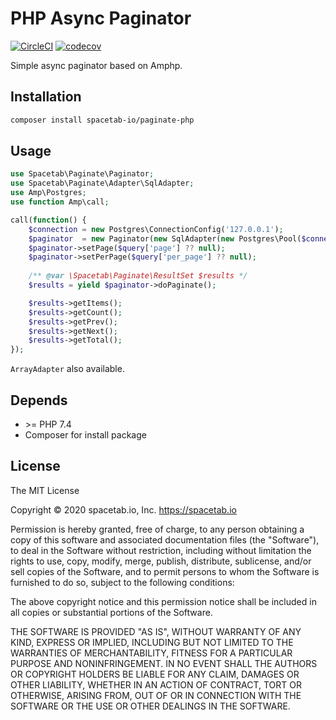 PHP Async Paginator
===================

[![CircleCI](https://circleci.com/gh/spacetab-io/paginate-php/tree/master.svg?style=svg)](https://circleci.com/gh/spacetab-io/paginate-php/tree/master)
[![codecov](https://codecov.io/gh/spacetab-io/paginate-php/branch/master/graph/badge.svg)](https://codecov.io/gh/spacetab-io/paginate-php)

Simple async paginator based on Amphp.

## Installation

```bash
composer install spacetab-io/paginate-php
```

## Usage

```php
use Spacetab\Paginate\Paginator;
use Spacetab\Paginate\Adapter\SqlAdapter;
use Amp\Postgres;
use function Amp\call;

call(function() {
    $connection = new Postgres\ConnectionConfig('127.0.0.1');
    $paginator  = new Paginator(new SqlAdapter(new Postgres\Pool($connection), 'table_name'));
    $paginator->setPage($query['page'] ?? null);
    $paginator->setPerPage($query['per_page'] ?? null);
    
    /** @var \Spacetab\Paginate\ResultSet $results */
    $results = yield $paginator->doPaginate();

    $results->getItems();
    $results->getCount();
    $results->getPrev();
    $results->getNext();
    $results->getTotal();
});
```

`ArrayAdapter` also available.

## Depends

* \>= PHP 7.4
* Composer for install package

## License

The MIT License

Copyright © 2020 spacetab.io, Inc. https://spacetab.io

Permission is hereby granted, free of charge, to any person obtaining a copy
of this software and associated documentation files (the "Software"), to deal
in the Software without restriction, including without limitation the rights
to use, copy, modify, merge, publish, distribute, sublicense, and/or sell
copies of the Software, and to permit persons to whom the Software is
furnished to do so, subject to the following conditions:

The above copyright notice and this permission notice shall be included in
all copies or substantial portions of the Software.

THE SOFTWARE IS PROVIDED "AS IS", WITHOUT WARRANTY OF ANY KIND, EXPRESS OR
IMPLIED, INCLUDING BUT NOT LIMITED TO THE WARRANTIES OF MERCHANTABILITY,
FITNESS FOR A PARTICULAR PURPOSE AND NONINFRINGEMENT. IN NO EVENT SHALL THE
AUTHORS OR COPYRIGHT HOLDERS BE LIABLE FOR ANY CLAIM, DAMAGES OR OTHER
LIABILITY, WHETHER IN AN ACTION OF CONTRACT, TORT OR OTHERWISE, ARISING FROM,
OUT OF OR IN CONNECTION WITH THE SOFTWARE OR THE USE OR OTHER DEALINGS IN
THE SOFTWARE.

